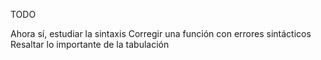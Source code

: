 TODO

Ahora sí, estudiar la sintaxis
Corregir una función con errores sintácticos
Resaltar lo importante de la tabulación
